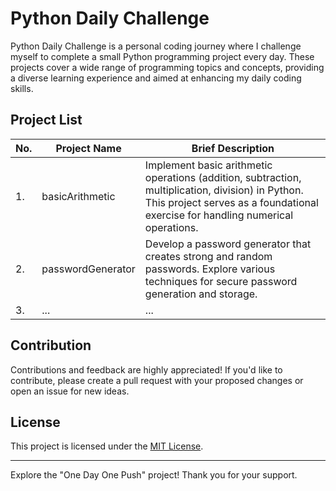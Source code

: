 # Python Daily Challenge

Python Daily Challenge is a personal coding journey where I challenge myself to complete a small Python programming project every day. These projects cover a wide range of programming topics and concepts, providing a diverse learning experience and aimed at enhancing my daily coding skills.

## Project List

| No. | Project Name         | Brief Description                            |
| --- | ------------------- | --------------------------------------------|
| 1.  | basicArithmetic        | Implement basic arithmetic operations (addition, subtraction, multiplication, division) in Python. This project serves as a foundational exercise for handling numerical operations.    |
| 2.  | passwordGenerator        | Develop a password generator that creates strong and random passwords. Explore various techniques for secure password generation and storage.   |
| 3.  | ...                 | ...                                         |

## Contribution

Contributions and feedback are highly appreciated! If you'd like to contribute, please create a pull request with your proposed changes or open an issue for new ideas.

## License

This project is licensed under the [MIT License](LICENSE).

---
Explore the "One Day One Push" project! Thank you for your support.
